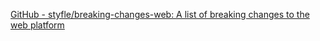 
[GitHub - styfle/breaking-changes-web: A list of breaking changes to the web platform](https://github.com/styfle/breaking-changes-web)
